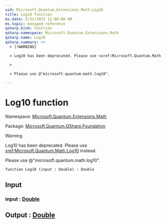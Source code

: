 ```yaml
---
uid: Microsoft.Quantum.Extensions.Math.Log10
title: Log10 function
ms.date: 5/31/2023 12:00:00 AM
ms.topic: managed-reference
qsharp.kind: function
qsharp.namespace: Microsoft.Quantum.Extensions.Math
qsharp.name: Log10
qsharp.summary: >+
  > [!WARNING]

  > Log10 has been deprecated. Please use <xref:Microsoft.Quantum.Math.Log10> instead.

  >

  > Please use @"microsoft.quantum.math.log10".

---
```


# Log10 function

Namespace: [Microsoft.Quantum.Extensions.Math](xref:Microsoft.Quantum.Extensions.Math)

Package: [Microsoft.Quantum.QSharp.Foundation](https://nuget.org/packages/Microsoft.Quantum.QSharp.Foundation)


> [!WARNING]
> Log10 has been deprecated. Please use <xref:Microsoft.Quantum.Math.Log10> instead.
>
> Please use @"microsoft.quantum.math.log10".



```qsharp
function Log10 (input : Double) : Double
```


## Input

### input : [Double](xref:microsoft.quantum.qsharp.valueliterals#double-literals)





## Output : [Double](xref:microsoft.quantum.qsharp.valueliterals#double-literals)

